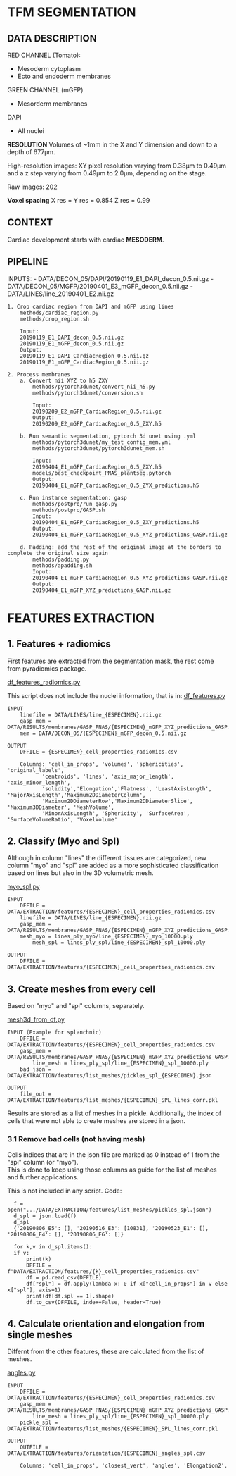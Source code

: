 # TFM SEGMENTATION


## DATA DESCRIPTION

RED CHANNEL (Tomato): 
  - Mesoderm cytoplasm 
  - Ecto and endoderm membranes

GREEN CHANNEL (mGFP)
  - Mesorderm membranes

DAPI
  - All nuclei 


**RESOLUTION**
Volumes of ~1mm in the X and Y dimension and down to a depth of 677µm.

High-resolution images:  XY pixel resolution varying from 0.38µm to 0.49µm and a z step varying from 0.49µm to 2.0µm, depending on the stage.

Raw images: 202

**Voxel spacing**
X res = Y res = 0.854
Z res = 0.99



## CONTEXT

Cardiac development starts with cardiac **MESODERM**. 


## PIPELINE

INPUTS: 
	- DATA/DECON_05/DAPI/20190119_E1_DAPI_decon_0.5.nii.gz
	- DATA/DECON_05/MGFP/20190401_E3_mGFP_decon_0.5.nii.gz
	- DATA/LINES/line_20190401_E2.nii.gz
	

	1. Crop cardiac region from DAPI and mGFP using lines
		methods/cardiac_region.py
		methods/crop_region.sh

		Input: 
		20190119_E1_DAPI_decon_0.5.nii.gz
		20190119_E1_mGFP_decon_0.5.nii.gz
		Output: 
		20190119_E1_DAPI_CardiacRegion_0.5.nii.gz
		20190119_E1_mGFP_CardiacRegion_0.5.nii.gz

	2. Process membranes
		a. Convert nii XYZ to h5 ZXY 
			methods/pytorch3dunet/convert_nii_h5.py 
			methods/pytorch3dunet/conversion.sh
			
			Input: 
			20190209_E2_mGFP_CardiacRegion_0.5.nii.gz
			Output: 
			20190209_E2_mGFP_CardiacRegion_0.5_ZXY.h5
			
		b. Run semantic segmentation, pytorch 3d unet using .yml 
			methods/pytorch3dunet/my_test_config_mem.yml
			methods/pytorch3dunet/pytorch3dunet_mem.sh
			
			Input: 
			20190404_E1_mGFP_CardiacRegion_0.5_ZXY.h5
			models/best_checkpoint_PNAS_plantseg.pytorch
			Output: 
			20190404_E1_mGFP_CardiacRegion_0.5_ZYX_predictions.h5
			
		c. Run instance segmentation: gasp 
			methods/postpro/run_gasp.py 
			methods/postpro/GASP.sh
			Input:
			20190404_E1_mGFP_CardiacRegion_0.5_ZXY_predictions.h5
			Output:
			20190404_E1_mGFP_CardiacRegion_0.5_XYZ_predictions_GASP.nii.gz
			
		d. Padding: add the rest of the original image at the borders to complete the original size again 
			methods/padding.py 
			methods/apadding.sh
			Input:
			20190404_E1_mGFP_CardiacRegion_0.5_XYZ_predictions_GASP.nii.gz
			Output:
			20190404_E1_mGFP_XYZ_predictions_GASP.nii.gz
			
			
			
			
# FEATURES EXTRACTION

## 1. Features + radiomics

First features are extracted from the segmentation mask, the rest come from pyradiomics package.

[df_features_radiomics.py](https://github.com/danielavarelat/TFM/blob/master/methods/extraction/df_features_radiomics.py)

This script does not include the nuclei information, that is in: [df_features.py](https://github.com/danielavarelat/TFM/blob/master/methods/extraction/df_features.py)

	INPUT
		linefile = DATA/LINES/line_{ESPECIMEN}.nii.gz
		gasp_mem = DATA/RESULTS/membranes/GASP_PNAS/{ESPECIMEN}_mGFP_XYZ_predictions_GASP.nii.gz
		mem = DATA/DECON_05/{ESPECIMEN}_mGFP_decon_0.5.nii.gz
	
	OUTPUT
		DFFILE = {ESPECIMEN}_cell_properties_radiomics.csv
		
		Columns: 'cell_in_props', 'volumes', 'sphericities', 'original_labels',
		       'centroids', 'lines', 'axis_major_length', 'axis_minor_length',
		       'solidity','Elongation','Flatness', 'LeastAxisLength', 'MajorAxisLength','Maximum2DDiameterColumn', 
		       'Maximum2DDiameterRow','Maximum2DDiameterSlice', 'Maximum3DDiameter', 'MeshVolume',
		       'MinorAxisLength', 'Sphericity', 'SurfaceArea', 'SurfaceVolumeRatio', 'VoxelVolume'
		       
		       
## 2. Classify (Myo and Spl)

Although in column "lines" the different tissues are categorized, new column "myo" and "spl" are added as a more sophisticated classification based on lines but also in the 3D volumetric mesh. 

[myo_spl.py](https://github.com/danielavarelat/TFM/blob/master/methods/extraction/myo_spl.py)

	INPUT
		DFFILE = DATA/EXTRACTION/features/{ESPECIMEN}_cell_properties_radiomics.csv
		linefile = DATA/LINES/line_{ESPECIMEN}.nii.gz
		gasp_mem = DATA/RESULTS/membranes/GASP_PNAS/{ESPECIMEN}_mGFP_XYZ_predictions_GASP.nii.gz
		mesh_myo = lines_ply_myo/line_{ESPECIMEN}_myo_10000.ply
        	mesh_spl = lines_ply_spl/line_{ESPECIMEN}_spl_10000.ply

	OUTPUT
		DFFILE = DATA/EXTRACTION/features/{ESPECIMEN}_cell_properties_radiomics.csv
	    
	   
## 3. Create meshes from every cell

Based on "myo" and "spl" columns, separately. 

[mesh3d_from_df.py](https://github.com/danielavarelat/TFM/blob/master/methods/extraction/mesh3d_from_df.py)

	INPUT (Example for splanchnic)
		DFFILE = DATA/EXTRACTION/features/{ESPECIMEN}_cell_properties_radiomics.csv
		gasp_mem = DATA/RESULTS/membranes/GASP_PNAS/{ESPECIMEN}_mGFP_XYZ_predictions_GASP.nii.gz
        	line_mesh = lines_ply_spl/line_{ESPECIMEN}_spl_10000.ply
		bad_json = DATA/EXTRACTION/features/list_meshes/pickles_spl_{ESPECIMEN}.json
	
	OUTPUT
		file_out = DATA/EXTRACTION/features/list_meshes/{ESPECIMEN}_SPL_lines_corr.pkl

Results are stored as a list of meshes in a pickle. Additionally, the index of cells that were not able to create meshes are stored in a json. 

### 3.1 Remove bad cells (not having mesh)

Cells indices that are in the json file are marked as 0 instead of 1 from the "spl" column (or "myo").  
This is done to keep using those columns as guide for the list of meshes and further applications. 
		
This is not included in any script. Code:
	
      f = open(".../DATA/EXTRACTION/features/list_meshes/pickles_spl.json")
      d_spl = json.load(f)
      d_spl
      {'20190806_E5': [], '20190516_E3': [10831], '20190523_E1': [], '20190806_E4': [], '20190806_E6': []}
      
      for k,v in d_spl.items(): 
      if v:
          print(k)
          DFFILE = f"DATA/EXTRACTION/features/{k}_cell_properties_radiomics.csv"
          df = pd.read_csv(DFFILE)
          df["spl"] = df.apply(lambda x: 0 if x["cell_in_props"] in v else x["spl"], axis=1)
          print(df[df.spl == 1].shape)
          df.to_csv(DFFILE, index=False, header=True)

## 4. Calculate orientation and elongation from single meshes
	
Differnt from the other features, these are calculated from the list of meshes. 

[angles.py](https://github.com/danielavarelat/TFM/blob/master/methods/extraction/angles.py)

	INPUT 
		DFFILE = DATA/EXTRACTION/features/{ESPECIMEN}_cell_properties_radiomics.csv
		gasp_mem = DATA/RESULTS/membranes/GASP_PNAS/{ESPECIMEN}_mGFP_XYZ_predictions_GASP.nii.gz
        	line_mesh = lines_ply_spl/line_{ESPECIMEN}_spl_10000.ply
		pickle_spl = DATA/EXTRACTION/features/list_meshes/{ESPECIMEN}_SPL_lines_corr.pkl
	
	OUTPUT
		OUTFILE = DATA/EXTRACTION/features/orientation/{ESPECIMEN}_angles_spl.csv
		
		Columns: 'cell_in_props', 'closest_vert', 'angles', 'Elongation2'. 
		






